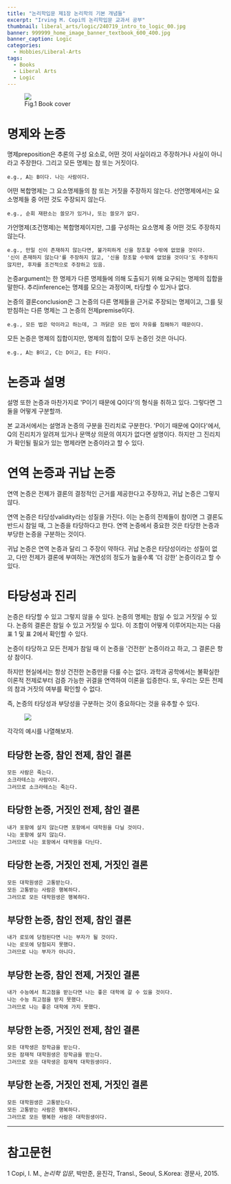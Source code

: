 ```yaml
---
title: "논리학입문 제1장 논리학의 기본 개념들"
excerpt: "Irving M. Copi의 논리학입문 교과서 공부"
thumbnail: liberal_arts/logic/240719_intro_to_logic_00.jpg
banner: 999999_home_image_banner_textbook_600_400.jpg
banner_caption: Logic
categories:
  - Hobbies/Liberal-Arts
tags:
  - Books
  - Liberal Arts
  - Logic
---
```


<figure style="width: 300px" class="align-center">
  <a href="{{ site.url }}{{ site.baseurl }}/assets/images/liberal_arts/logic/240719_intro_to_logic_00.jpg">
  <img src="{{ site.url }}{{ site.baseurl }}/assets/images/liberal_arts/logic/240719_intro_to_logic_00.jpg">
  </a>
  <figcaption>
  Fig.1 Book cover
  </figcaption>
</figure>

# 명제와 논증

명제preposition은 추론의 구성 요소로, 어떤 것이 사실이라고 주장하거나 사실이 아니라고 주장한다. 그리고 모든 명제는 참 또는 거짓이다.

    e.g., A는 B이다. 나는 사람이다. 

어떤 복합명제는 그 요소명제들의 참 또는 거짓을 주장하지 않는다. 선언명제에서는 요소명제들 중 어떤 것도 주장되지 않는다.

    e.g., 순회 재판소는 쓸모가 있거나, 또는 쓸모가 없다.

가언명제(조건명제)는 복합명제이지만, 그를 구성하는 요소명제 중 어떤 것도 주장하지 않는다.

    e.g., 만일 신이 존재하지 않는다면, 불가피하게 신을 창조할 수밖에 없었을 것이다.
    '신이 존재하지 않는다'를 주장하지 않고, '신을 창조할 수밖에 없었을 것이다'도 주장하지 않지만, 후자를 조건적으로 주장하고 있음.

논증argument는 한 명제가 다른 명제들에 의해 도출되기 위해 요구되는 명제의 집합을 말한다. 추리inference는 명제를 모으는 과정이며, 타당할 수 있거나 없다.

논증의 결론conclusion은 그 논증의 다른 명제들을 근거로 주장되는 명제이고, 그를 뒷받침하는 다른 명제는 그 논증의 전제premise이다.

    e.g., 모든 법은 악이라고 하는데, 그 까닭은 모든 법이 자유를 침해하기 때문이다.

모든 논증은 명제의 집합이지만, 명제의 집합이 모두 논증인 것은 아니다.

    e.g., A는 B이고, C는 D이고, E는 F이다.

# 논증과 설명

설명 또한 논증과 마찬가지로 'P이기 때문에 Q이다'의 형식을 취하고 있다. 그렇다면 그 둘을 어떻게 구분할까.

본 교과서에서는 설명과 논증의 구분을 진리치로 구분한다. 'P이기 때문에 Q이다'에서, Q의 진리치가 알려져 있거나 문맥상 의문의 여지가 없다면 설명이다. 하지만 그 진리치가 확인될 필요가 있는 명제라면 논증이라고 할 수 있다.

# 연역 논증과 귀납 논증

연역 논증은 전제가 결론의 결정적인 근거를 제공한다고 주장하고, 귀납 논증은 그렇지 않다.

연역 논증은 타당성validity라는 성질을 가진다. 이는 논증의 전제들이 참이면 그 결론도 반드시 참일 때, 그 논증을 타당하다고 한다. 연역 논증에서 중요한 것은 타당한 논증과 부당한 논증을 구분하는 것이다.

귀납 논증은 연역 논증과 달리 그 주장이 약하다. 귀납 논증은 타당성이라는 성질이 없고, 다만 전제가 결론에 부여하는 개연성의 정도가 높을수록 '더 강한' 논증이라고 할 수 있다.

# 타당성과 진리

논증은 타당할 수 있고 그렇지 않을 수 있다. 논증의 명제는 참일 수 있고 거짓일 수 있다. 논증의 결론은 참일 수 있고 거짓일 수 있다. 이 조합이 어떻게 이루어지는지는 다음 표 1 및 표 2에서 확인할 수 있다.

논증이 타당하고 모든 전제가 참일 때 이 논증을 '건전한' 논증이라고 하고, 그 결론은 항상 참이다.

하지만 현실에서는 항상 건전한 논증만을 다룰 수는 없다. 과학과 공학에서는 불확실한 이론적 전제로부터 검증 가능한 귀결을 연역하여 이론을 입증한다. 또, 우리는 모든 전제의 참과 거짓의 여부를 확인할 수 없다.

즉, 논증의 타당성과 부당성을 구분하는 것이 중요하다는 것을 유추할 수 있다.

<figure style="width: 80%" class="align-center">
  <a href="{{ site.url }}{{ site.baseurl }}/assets/images/liberal_arts/logic/240719_00.jpg">
  <img src="{{ site.url }}{{ site.baseurl }}/assets/images/liberal_arts/logic/240719_00.jpg">
  </a>
</figure>

각각의 예시를 나열해보자.

## 타당한 논증, 참인 전제, 참인 결론

    모든 사람은 죽는다.
    소크라테스는 사람이다.
    그러므로 소크라테스는 죽는다.

## 타당한 논증, 거짓인 전제, 참인 결론

    내가 포항에 살지 않는다면 포항에서 대학원을 다닐 것이다.
    나는 포항에 살지 않는다.
    그러므로 나는 포항에서 대학원을 다닌다.

## 타당한 논증, 거짓인 전제, 거짓인 결론

    모든 대학원생은 고통받는다.
    모든 고통받는 사람은 행복하다.
    그러므로 모든 대학원생은 행복하다.

## 부당한 논증, 참인 전제, 참인 결론

    내가 로또에 당첨된다면 나는 부자가 될 것이다.
    나는 로또에 당첨되지 못했다.
    그러므로 나는 부자가 아니다.

## 부당한 논증, 참인 전제, 거짓인 결론

    내가 수능에서 최고점을 받는다면 나는 좋은 대학에 갈 수 있을 것이다.
    나는 수능 최고점을 받지 못했다.
    그러므로 나는 좋은 대학에 가지 못했다.

## 부당한 논증, 거짓인 전제, 참인 결론

    모든 대학생은 장학금을 받는다.
    모든 잠재적 대학원생은 장학금을 받는다.
    그러므로 모든 대학생은 잠재적 대학원생이다.

## 부당한 논증, 거짓인 전제, 거짓인 결론

    모든 대학원생은 고통받는다.
    모든 고통받는 사람은 행복하다.
    그러므로 모든 행복한 사람은 대학원생이다.

---

# 참고문헌

1 Copi, I. M., *논리학 입문*, 박만준, 윤진각, Transl., Seoul, S.Korea: 경문사, 2015.

